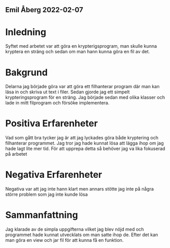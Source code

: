 ## Emil Åberg 2022-02-07

# Inledning
Syftet med arbetet var att göra en krypterigsprogram, man skulle kunna kryptera en sträng och sedan om man hann kunna göra en fil av det.
# Bakgrund
Delarna jag började göra var att göra ett filhanterar program där man kan läsa in och skriva ut text i filer. Sedan gjorde jag ett simpelt krypteringsprogram för en sträng. Jag började sedan med olika klasser och lade in mitt filprogram och försöke implementera.
# Positiva Erfarenheter
Vad som gått bra tycker jag är att jag lyckades göra både kryptering och filhanterar programmet. Jag tror jag hade kunnat lösa att lägga ihop om jag hade lagt lite mer tid. För att upprepa detta så behöver jag va lika fokuserad på arbetet 
# Negativa Erfarenheter
Negativa var att jag inte hann klart men annars stötte jag inte på några större problem som jag inte kunde lösa
# Sammanfattning
Jag klarade av de simpla uppgifterna vilket jag blev nöjd med och programmet hade kunnat utvecklats om man satte ihop de. Efter det kan man göra en view och jar fil för att kunna få en funktion.
